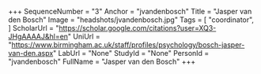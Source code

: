 +++
SequenceNumber = "3"
Anchor = "jvandenbosch"
Title = "Jasper van den Bosch"
Image = "headshots/jvandenbosch.jpg"
Tags = [ "coordinator", ]
ScholarUrl = "https://scholar.google.com/citations?user=XQ3-JHgAAAAJ&hl=en"
UniUrl = "https://www.birmingham.ac.uk/staff/profiles/psychology/bosch-jasper-van-den.aspx"
LabUrl = "None"
StudyId = "None"
PersonId = "jvandenbosch"
FullName = "Jasper van den Bosch"
+++